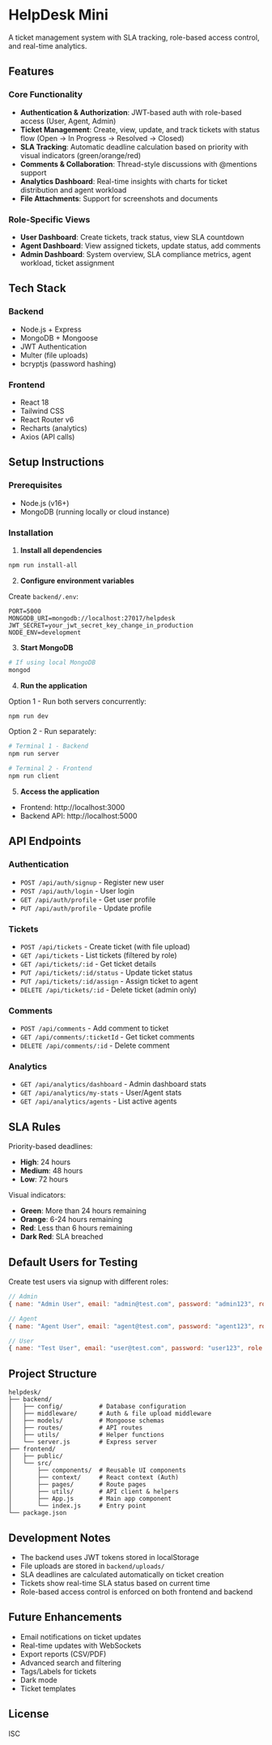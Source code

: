 # HelpDesk Mini

A ticket management system with SLA tracking, role-based access control, and real-time analytics.

## Features

### Core Functionality

- **Authentication & Authorization**: JWT-based auth with role-based access (User, Agent, Admin)
- **Ticket Management**: Create, view, update, and track tickets with status flow (Open → In Progress → Resolved → Closed)
- **SLA Tracking**: Automatic deadline calculation based on priority with visual indicators (green/orange/red)
- **Comments & Collaboration**: Thread-style discussions with @mentions support
- **Analytics Dashboard**: Real-time insights with charts for ticket distribution and agent workload
- **File Attachments**: Support for screenshots and documents

### Role-Specific Views

- **User Dashboard**: Create tickets, track status, view SLA countdown
- **Agent Dashboard**: View assigned tickets, update status, add comments
- **Admin Dashboard**: System overview, SLA compliance metrics, agent workload, ticket assignment

## Tech Stack

### Backend

- Node.js + Express
- MongoDB + Mongoose
- JWT Authentication
- Multer (file uploads)
- bcryptjs (password hashing)

### Frontend

- React 18
- Tailwind CSS
- React Router v6
- Recharts (analytics)
- Axios (API calls)

## Setup Instructions

### Prerequisites

- Node.js (v16+)
- MongoDB (running locally or cloud instance)

### Installation

1. **Install all dependencies**

```bash
npm run install-all
```

2. **Configure environment variables**

Create `backend/.env`:

```
PORT=5000
MONGODB_URI=mongodb://localhost:27017/helpdesk
JWT_SECRET=your_jwt_secret_key_change_in_production
NODE_ENV=development
```

3. **Start MongoDB**

```bash
# If using local MongoDB
mongod
```

4. **Run the application**

Option 1 - Run both servers concurrently:

```bash
npm run dev
```

Option 2 - Run separately:

```bash
# Terminal 1 - Backend
npm run server

# Terminal 2 - Frontend
npm run client
```

5. **Access the application**

- Frontend: http://localhost:3000
- Backend API: http://localhost:5000

## API Endpoints

### Authentication

- `POST /api/auth/signup` - Register new user
- `POST /api/auth/login` - User login
- `GET /api/auth/profile` - Get user profile
- `PUT /api/auth/profile` - Update profile

### Tickets

- `POST /api/tickets` - Create ticket (with file upload)
- `GET /api/tickets` - List tickets (filtered by role)
- `GET /api/tickets/:id` - Get ticket details
- `PUT /api/tickets/:id/status` - Update ticket status
- `PUT /api/tickets/:id/assign` - Assign ticket to agent
- `DELETE /api/tickets/:id` - Delete ticket (admin only)

### Comments

- `POST /api/comments` - Add comment to ticket
- `GET /api/comments/:ticketId` - Get ticket comments
- `DELETE /api/comments/:id` - Delete comment

### Analytics

- `GET /api/analytics/dashboard` - Admin dashboard stats
- `GET /api/analytics/my-stats` - User/Agent stats
- `GET /api/analytics/agents` - List active agents

## SLA Rules

Priority-based deadlines:

- **High**: 24 hours
- **Medium**: 48 hours
- **Low**: 72 hours

Visual indicators:

- **Green**: More than 24 hours remaining
- **Orange**: 6-24 hours remaining
- **Red**: Less than 6 hours remaining
- **Dark Red**: SLA breached

## Default Users for Testing

Create test users via signup with different roles:

```javascript
// Admin
{ name: "Admin User", email: "admin@test.com", password: "admin123", role: "admin" }

// Agent
{ name: "Agent User", email: "agent@test.com", password: "agent123", role: "agent" }

// User
{ name: "Test User", email: "user@test.com", password: "user123", role: "user" }
```

## Project Structure

```
helpdesk/
├── backend/
│   ├── config/          # Database configuration
│   ├── middleware/      # Auth & file upload middleware
│   ├── models/          # Mongoose schemas
│   ├── routes/          # API routes
│   ├── utils/           # Helper functions
│   └── server.js        # Express server
├── frontend/
│   ├── public/
│   └── src/
│       ├── components/  # Reusable UI components
│       ├── context/     # React context (Auth)
│       ├── pages/       # Route pages
│       ├── utils/       # API client & helpers
│       ├── App.js       # Main app component
│       └── index.js     # Entry point
└── package.json
```

## Development Notes

- The backend uses JWT tokens stored in localStorage
- File uploads are stored in `backend/uploads/`
- SLA deadlines are calculated automatically on ticket creation
- Tickets show real-time SLA status based on current time
- Role-based access control is enforced on both frontend and backend

## Future Enhancements

- Email notifications on ticket updates
- Real-time updates with WebSockets
- Export reports (CSV/PDF)
- Advanced search and filtering
- Tags/Labels for tickets
- Dark mode
- Ticket templates

## License

ISC
